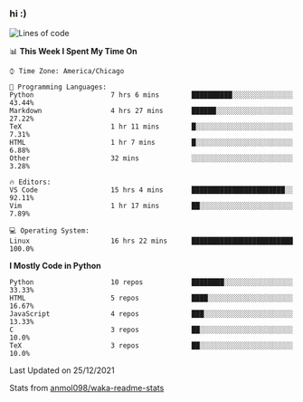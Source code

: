 ### hi :)

<!--START_SECTION:waka-->
![Lines of code](https://img.shields.io/badge/From%20Hello%20World%20I%27ve%20Written-682%20Thousand%20lines%20of%20code-blue)

📊 **This Week I Spent My Time On** 

```text
⌚︎ Time Zone: America/Chicago

💬 Programming Languages: 
Python                   7 hrs 6 mins        ██████████░░░░░░░░░░░░░░░   43.44% 
Markdown                 4 hrs 27 mins       ██████░░░░░░░░░░░░░░░░░░░   27.22% 
TeX                      1 hr 11 mins        █░░░░░░░░░░░░░░░░░░░░░░░░   7.31% 
HTML                     1 hr 7 mins         █░░░░░░░░░░░░░░░░░░░░░░░░   6.88% 
Other                    32 mins             ░░░░░░░░░░░░░░░░░░░░░░░░░   3.28%

🔥 Editors: 
VS Code                  15 hrs 4 mins       ███████████████████████░░   92.11% 
Vim                      1 hr 17 mins        ██░░░░░░░░░░░░░░░░░░░░░░░   7.89%

💻 Operating System: 
Linux                    16 hrs 22 mins      █████████████████████████   100.0%

```

**I Mostly Code in Python** 

```text
Python                   10 repos            ████████░░░░░░░░░░░░░░░░░   33.33% 
HTML                     5 repos             ████░░░░░░░░░░░░░░░░░░░░░   16.67% 
JavaScript               4 repos             ███░░░░░░░░░░░░░░░░░░░░░░   13.33% 
C                        3 repos             ██░░░░░░░░░░░░░░░░░░░░░░░   10.0% 
TeX                      3 repos             ██░░░░░░░░░░░░░░░░░░░░░░░   10.0%

```



 Last Updated on 25/12/2021
<!--END_SECTION:waka-->

Stats from [anmol098/waka-readme-stats](https://github.com/anmol098/waka-readme-stats)